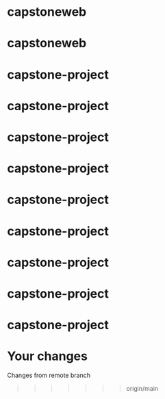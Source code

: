 # capstoneweb
# capstoneweb
# capstone-project
# capstone-project
# capstone-project
# capstone-project
# capstone-project
# capstone-project
# capstone-project
# capstone-project
# capstone-project

Your changes
=======
Changes from remote branch
>>>>>>> origin/main